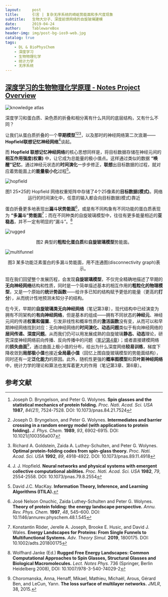 ```yaml
---
layout:     post
title:      引言 | 复杂无序系统的崎岖势能面和多尺度现象
subtitle:   生物大分子、深度前馈网络的自旋玻璃建模
date:       2019-04-24
author:     TablewareBox
header-img: img/post-bg-ios9-web.jpg
catalog: true
tags:
    - DL & BioPhysChem
    - 深度学习
    - 生物物理化学
    - 统计力学
    - 无序系统
---
```


## [深度学习的生物物理化学原理 - Notes Project Overview](https://tablewarebox.github.io/2019/02/16/DL_BioPhysChem_content/)

![knowledge atlas](https://tablewarebox.files.wordpress.com/2018/11/concept-map-81.png)

深度学习和蛋白质、染色质的折叠和相分离有什么共同的底层结构，又有什么不同？

让我们从蛋白质折叠的一个**早期模型**[^1][^2][^3]，以及那时的神经网络第二次浪潮——**Hopfield联想记忆神经网络**[^4]谈起。



而 **Hopfield 联想记忆神经网络**的核心思想同样是，将目标数据存储在神经元间的**相互作用强度(权重)** 中，让它成为总能量的极小值点。这样通过类似的数据 **“唤醒”记忆**，通过神经元状态的**时间演化**一步步修正，**联想**出目标数据的过程，就对应着势能面上的**能量极小化**过程[^5]。

![hopfield](https://tablewarebox.files.wordpress.com/2019/04/intro_1_hopfield.png)

<div align="center">图1  25×25的 Hopfield 网络权重矩阵中存储了4个25像素的<b>目标数据(模式)</b>。网络运行的时间演化中，任意的输入都会向目标数据(模式)靠近</div>

蛋白折叠更多地表现出**漏斗状势能面**[^6]，或是有不同构象有不同功能的蛋白质表现为 **“多漏斗”势能面**[^7]；而在不同种类的自旋玻璃模型中，往往有更多能量相近的**亚稳态**，并不一定有明显的“漏斗”。[^8]

![rugged](https://tablewarebox.files.wordpress.com/2019/04/intro_2_rugged.png)
<div align="center">图2  典型的<b>粗粒化蛋白质</b>和<b>自旋玻璃模型</b>势能面。</div>

![multifunnel](https://tablewarebox.files.wordpress.com/2019/04/intro_3_multifunnel.png)
<div align="center">图3  某多功能泛素蛋白的多漏斗势能面，用不连通图(disconnectivity graph)表示。</div>

现在我们回望整个发展历程，会发现**自旋玻璃模型**，不仅完全精确地描述了早期的**无向神经网络**结构和性质，同时是一个简单描述基本的相互作用的**粗粒化的物理模型**，又是一个原始的**统计势函数**——给许多已知的结构赋予更低的能量（更高的**打分**），从而统计性地预测未知分子的结构。

在今天，早期的**自旋玻璃类无向神经网络**（笔记第3章），现代结构中已经演变为拥有不同架构的**有向神经网络**，但是基本的组成——拥有不同状态的**神经元**、神经元间的传递**权重和偏置**、引发非线性和概率性质的**激活函数**没有变，从而可以和早期神经网络找到对应：无向神经网络的**时间演化、动态问题**类似于有向神经网络的**层间传递、深度问题**。从而我们仍可以用发展成熟的自旋玻璃**静态、动态**理论，研究深度神经网络前向传播、反向传播中的问题（[笔记第4章](https://tablewarebox.github.io/2019/04/15/DL_BioPhysChem_04_DeepMFT/)）；或者直接建模网络的**损失曲面**[^9]，通过曲面上极小值的分布，给出为什么深度网络**较易训练**，梯度下降收敛到**局部极小值**也接近**全局最小值**（回忆上图自旋玻璃模型的势能面结构），同时还有一定**泛化能力**的原因。此外，随机性更强的**概率图模型**和**贝叶斯神经网络**中，统计力学的理论和算法也发挥着更大的作用（笔记第3章、第6章）。



## 参考文献

[^1]: Joseph D. Bryngelson, and Peter G. Wolynes. **Spin glasses and the statistical mechanics of protein folding.** *Proc. Nati. Acad. Sci. USA* **1987**, *84(21)*, 7524-7528. DOI: 10.1073/pnas.84.21.7524

[^2]: Joseph D. Bryngelson, and Peter G. Wolynes. **Intermediates and barrier crossing in a random energy model (with applications to protein folding).** *J. Phys. Chem.* **1989**, *93*, 6902-6915. DOI: 10.1021/j100356a007

[^3]: Richard A. Goldstein, Zaida A. Luthey-Schulten, and Peter G. Wolynes. **Optimal protein-folding codes from spin-glass theory.** *Proc. Nati. Acad. Sci. USA* **1992**, *89*, 4918-4922. DOI: 10.1073/pnas.89.11.4918

[^4]: J. J. Hopfield. **Neural networks and physical systems with emergent collective computational abilities.** *Proc. Nati. Acad. Sci. USA* **1982**, *79*, 2554-2558. DOI: 10.1073/pnas.79.8.2554

[^5]: David J.C. MacKay. **Information Theory, Inference, and Learning Algorithms (ITILA).**

[^6]: José Nelson Onuchic, Zaida Luthey-Schulten and Peter G. Wolynes. **Theory of protein folding: the energy landscape perspective.** *Annu. Rev. Phys. Chem.*  **1997**, *48*, 545–600. DOI: 10.1146/annurev.physchem.48.1.545

[^7]: Konstantin Röder, Jerelle A. Joseph, Brooke E. Husic, and David J. Wales. **Energy Landscapes for Proteins: From Single Funnels to Multifunctional Systems.** *Adv. Theory Simul.* **2019**, 1800175. DOI: 10.1002/adts.201800175

[^8]: Wolfhard Janke (Ed.) **Rugged Free Energy Landscapes: Common Computational Approaches to Spin Glasses, Structural Glasses and Biological Macromolecules.** *Lect. Notes Phys.* 736 (Springer, Berlin Heidelberg 2008), DOI: 10.1007/978-3-540-74029-2

[^9]: Choromanska, Anna, Henaff, Mikael, Mathieu, Michaël, Arous, Gérard Ben, and LeCun, Yann. **The loss surface of multilayer networks.** *JMLR*, 38, 2015.